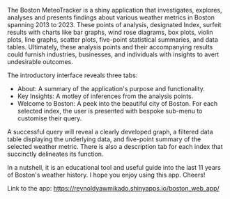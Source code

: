 The Boston MeteoTracker is a shiny application that investigates, explores, analyses and presents findings about various weather metrics in Boston spanning 2013 to 2023. These points of analysis, designated Index, surfeit results with charts like bar graphs, wind rose diagrams, box plots, violin plots, line graphs, scatter plots, five-point statistical summaries, and data tables. Ultimately, these analysis points and their accompanying results could furnish industries, businesses, and individuals with insights to avert undesirable outcomes.

The introductory interface reveals three tabs:
- About: A summary of the application's purpose and functionality.
- Key Insights: A motley of inferences from the analysis points.
- Welcome to Boston: A peek into the beautiful city of Boston.
For each selected index, the user is presented with bespoke sub-menu to customise their query.

A successful query will reveal a clearly developed graph, a filtered data table displaying the underlying data, and five-point summary of the selected weather metric. There is also a description tab for each index that succinctly delineates its function.

In a nutshell, it is an educational tool and useful guide into the last 11 years of Boston's weather history.
I hope you enjoy using this app. Cheers!

Link to the app: https://reynoldyawmikado.shinyapps.io/boston_web_app/
